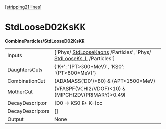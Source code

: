 [[stripping21 lines]](./stripping21-index)

# StdLooseD02KsKK

**CombineParticles/StdLooseD02KsKK**

|                  |                                                                                                                                    |
|------------------|------------------------------------------------------------------------------------------------------------------------------------|
| Inputs           | ['Phys/ [StdLooseKaons](./stripping21-stdloosekaons) /Particles', 'Phys/ [StdLooseKsLL](./stripping21-stdlooseksll) /Particles'] |
| DaughtersCuts    | {'K+': '(PT\>300\*MeV)', 'KS0': '(PT\>800\*MeV)'}                                                                                  |
| CombinationCut   | (ADAMASS('D0')\<80) & (APT\>1500\*MeV)                                                                                             |
| MotherCut        | (VFASPF(VCHI2/VDOF)\<10) & (MIPCHI2DV(PRIMARY)\>0.49)                                                                              |
| DecayDescriptor  | [D0 -\> KS0 K+ K-]cc                                                                                                             |
| DecayDescriptors | []                                                                                                                               |
| Output           | None                                                                                                                               |
